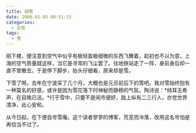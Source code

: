 ```yaml
---
title: 细雪
date: 2006-01-05 00:51:15
categories:
  - 日常
tags:
  - 雪
---
```

刚下楼，便注意到空气中似乎有极轻盈极细微的东西飞舞着，起初也不以为意，上海的空气质量就这样，当它是寻常的飞尘罢了。往地铁站走了一阵，身前身后却一直不曾散去，于是停下脚步，抬头仔细看，原来却是雪。

下雪了呀。去年在宁波呆了几个月，大概也是元旦前后下的雪吧。我对雪始终抱有一种莫名的好感，或许是因为雪花落下时神秘而静穆的气氛。陶诗说：*倾耳无希声，在目皓已洁。*行于雪中，只要不是闹市便好，路上纵有二三行人，亦觉世界清净，此心安和。

从今日起，在下便自号雪庵。这个读者寥寥的博客，荒芜而冷落，改用这名号怕是再恰当不过了。